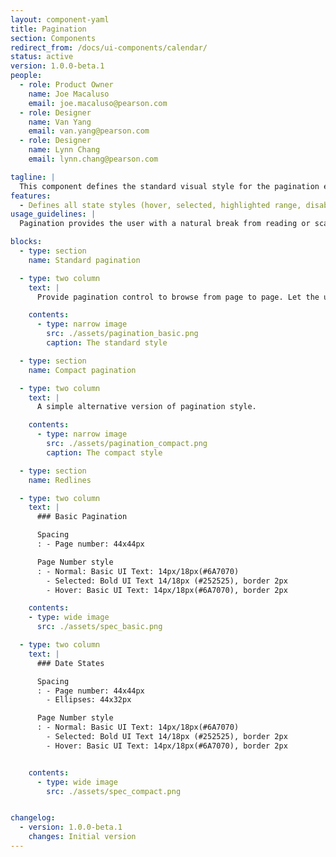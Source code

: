 ```yaml
---
layout: component-yaml
title: Pagination
section: Components
redirect_from: /docs/ui-components/calendar/
status: active
version: 1.0.0-beta.1
people:
  - role: Product Owner
    name: Joe Macaluso
    email: joe.macaluso@pearson.com
  - role: Designer
    name: Van Yang
    email: van.yang@pearson.com
  - role: Designer
    name: Lynn Chang
    email: lynn.chang@pearson.com

tagline: |
  This component defines the standard visual style for the pagination element.
features:
  - Defines all state styles (hover, selected, highlighted range, disabled)
usage_guidelines: |
  Pagination provides the user with a natural break from reading or scanning the contents of the dataset, and allows them to re-evaluate whether they wish to continue looking through more data, or navigate away from the page.

blocks:
  - type: section
    name: Standard pagination

  - type: two column
    text: |
      Provide pagination control to browse from page to page. Let the user browse to the previous and next pages by providing links to such actions. Also, provide links to the absolute start and end of the dataset (first and last).

    contents:
      - type: narrow image
        src: ./assets/pagination_basic.png
        caption: The standard style

  - type: section
    name: Compact pagination

  - type: two column
    text: |
      A simple alternative version of pagination style.

    contents:
      - type: narrow image
        src: ./assets/pagination_compact.png
        caption: The compact style

  - type: section
    name: Redlines

  - type: two column
    text: |
      ### Basic Pagination

      Spacing
      : - Page number: 44x44px

      Page Number style
      : - Normal: Basic UI Text: 14px/18px(#6A7070)
        - Selected: Bold UI Text 14/18px (#252525), border 2px
        - Hover: Basic UI Text: 14px/18px(#6A7070), border 2px

    contents:
    - type: wide image
      src: ./assets/spec_basic.png

  - type: two column
    text: |
      ### Date States

      Spacing
      : - Page number: 44x44px
        - Ellipses: 44x32px

      Page Number style
      : - Normal: Basic UI Text: 14px/18px(#6A7070)
        - Selected: Bold UI Text 14/18px (#252525), border 2px
        - Hover: Basic UI Text: 14px/18px(#6A7070), border 2px


    contents:
      - type: wide image
        src: ./assets/spec_compact.png


changelog:
  - version: 1.0.0-beta.1
    changes: Initial version
---
```

